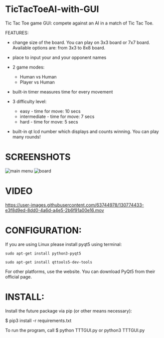 # TicTacToeAI-with-GUI

Tic Tac Toe game GUI: compete against an AI in a match of Tic Tac Toe.

FEATURES:

  - change size of the board. You can play on 3x3 board or 7x7 board.
      Available options are: from 3x3 to 8x8 board. 
  
  - place to input your and your opponent names
  
  - 2 game modes:
    - Human vs Human
    - Player vs Human
    
  - built-in timer measures time for every movement
  
  - 3 difficulty level:
    - easy - time for move: 10 secs
    - intermediate - time for move: 7 secs
    - hard - time for move: 5 secs
    
  - built-in qt lcd number which displays and counts winning. You can play many rounds!

# SCREENSHOTS

![main menu](https://user-images.githubusercontent.com/63744978/130773383-12520f2e-ddc1-41dd-91a6-182cafe1b81d.png)
![board](https://user-images.githubusercontent.com/63744978/130773405-d9ad0e74-21fd-4259-a1dc-b23615cc3f06.png)


# VIDEO
https://user-images.githubusercontent.com/63744978/130774433-e3f8d9ed-8dd0-4a6d-a4e5-2b6f91a00e16.mov

# CONFIGURATION:
  If you are using Linux please install pyqt5 using terminal:
  
    sudo apt-get install python3-pyqt5
    
    sudo apt-get install qttools5-dev-tools
    
  For other platforms, use the website. You can download PyQt5 from their official page.
  
# INSTALL:
  Install the future package via pip (or other means necessary):

  $ pip3 install -r requirements.txt
  
  To run the program, call
  $ python TTTGUI.py or python3 TTTGUI.py

 

